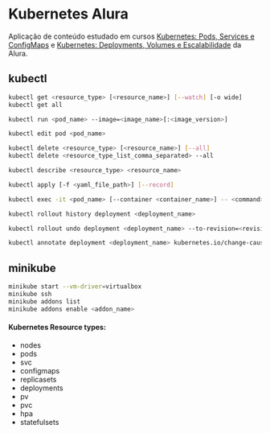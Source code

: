# Kubernetes Alura
Aplicação de conteúdo estudado em cursos [Kubernetes: Pods, Services e ConfigMaps](https://cursos.alura.com.br/course/kubernetes-pods-services-configmap) e [Kubernetes: Deployments, Volumes e Escalabilidade](https://cursos.alura.com.br/course/kubernetes-deployments-volumes-escalabilidade) da Alura.

## kubectl
```bash
kubectl get <resource_type> [<resource_name>] [--watch] [-o wide]
kubectl get all

kubectl run <pod_name> --image=<image_name>[:<image_version>]

kubectl edit pod <pod_name> 

kubectl delete <resource_type> [<resource_name>] [--all]
kubectl delete <resource_type_list_comma_separated> --all

kubectl describe <resource_type> <resource_name>

kubectl apply [-f <yaml_file_path>] [--record]

kubectl exec -it <pod_name> [--container <container_name>] -- <command>

kubectl rollout history deployment <deployment_name>

kubectl rollout undo deployment <deployment_name> --to-revision=<revision_number>

kubectl annotate deployment <deployment_name> kubernetes.io/change-cause="<change_message>"
```

## minikube
```bash
minikube start --vm-driver=virtualbox
minikube ssh
minikube addons list
minikube addons enable <addon_name>
```

#### Kubernetes Resource types:
- nodes
- pods
- svc
- configmaps
- replicasets
- deployments
- pv
- pvc
- hpa
- statefulsets